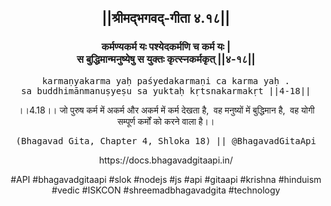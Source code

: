 <center><h2>||श्रीमद्‍भगवद्‍-गीता ४.१८||</h2>
<h3>कर्मण्यकर्म यः पश्येदकर्मणि च कर्म यः |<br/>स बुद्धिमान्मनुष्येषु स युक्तः कृत्स्नकर्मकृत् ||४-१८||</h3>
<pre>karmaṇyakarma yaḥ paśyedakarmaṇi ca karma yaḥ .<br/>sa buddhimānmanuṣyeṣu sa yuktaḥ kṛtsnakarmakṛt ||4-18||</pre>
<p>।।4.18।। जो पुरुष कर्म में अकर्म और अकर्म में कर्म देखता है,  वह मनुष्यों में बुद्धिमान है,  वह योगी सम्पूर्ण कर्मों को करने वाला है।।</p>
<pre>(Bhagavad Gita, Chapter 4, Shloka 18) || @BhagavadGitaApi</pre><p>https://docs.bhagavadgitaapi.in/</p><p>#API #bhagavadgitaapi #slok #nodejs #js #api #gitaapi #krishna #hinduism #vedic #ISKCON #shreemadbhagavadgita #technology</p></center>